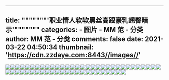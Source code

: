 
---
title: """""""'职业情人软软黑丝高跟豪乳翘臀暗示'"""""""
categories: 
    - 图片
    - MM 范 - 分类
author: MM 范 - 分类
comments: false
date: 2021-03-22 04:50:34
thumbnail: 'https://cdn.zzdaye.com:8443//images//'
---

<div>   
<img src="https://cdn.zzdaye.com:8443//images//" referrerpolicy="no-referrer"><img src="https://cdn.zzdaye.com:8443//images//8//3//9//8395c7d0-a89b-11ea-9cf5-f35e82aca1f0.jpg" referrerpolicy="no-referrer"><img src="https://cdn.zzdaye.com:8443//images//8//1//c//81cb6810-a89b-11ea-9cf5-f35e82aca1f0.jpg" referrerpolicy="no-referrer"><img src="https://cdn.zzdaye.com:8443//images//8//1//e//81e42030-a89b-11ea-9cf5-f35e82aca1f0.jpg" referrerpolicy="no-referrer"><img src="https://cdn.zzdaye.com:8443//images//8//0//5//805fa310-a89b-11ea-9cf5-f35e82aca1f0.jpg" referrerpolicy="no-referrer"><img src="https://cdn.zzdaye.com:8443//images//8//2//c//82c3f8e0-a89b-11ea-9cf5-f35e82aca1f0.jpg" referrerpolicy="no-referrer"><img src="https://cdn.zzdaye.com:8443//images//8//1//6//816f8c70-a89b-11ea-9cf5-f35e82aca1f0.jpg" referrerpolicy="no-referrer"><img src="https://cdn.zzdaye.com:8443//images//" referrerpolicy="no-referrer"><img src="https://cdn.zzdaye.com:8443//images//" referrerpolicy="no-referrer"><img src="https://cdn.zzdaye.com:8443//images//" referrerpolicy="no-referrer"><img src="https://cdn.zzdaye.com:8443//images//" referrerpolicy="no-referrer"><img src="https://cdn.zzdaye.com:8443//images//" referrerpolicy="no-referrer"><img src="https://cdn.zzdaye.com:8443//images//" referrerpolicy="no-referrer"><img src="https://cdn.zzdaye.com:8443//images//" referrerpolicy="no-referrer"><img src="https://cdn.zzdaye.com:8443//images//" referrerpolicy="no-referrer"><img src="https://cdn.zzdaye.com:8443//images//" referrerpolicy="no-referrer"><img src="https://cdn.zzdaye.com:8443//images//" referrerpolicy="no-referrer"><img src="https://cdn.zzdaye.com:8443//images//" referrerpolicy="no-referrer"><img src="https://cdn.zzdaye.com:8443//images//" referrerpolicy="no-referrer"><img src="https://cdn.zzdaye.com:8443//images//" referrerpolicy="no-referrer"><img src="https://cdn.zzdaye.com:8443//images//" referrerpolicy="no-referrer"><img src="https://cdn.zzdaye.com:8443//images//" referrerpolicy="no-referrer"><img src="https://cdn.zzdaye.com:8443//images//" referrerpolicy="no-referrer"><img src="https://cdn.zzdaye.com:8443//images//" referrerpolicy="no-referrer"><img src="https://cdn.zzdaye.com:8443//images//" referrerpolicy="no-referrer"><img src="https://cdn.zzdaye.com:8443//images//" referrerpolicy="no-referrer"><img src="https://cdn.zzdaye.com:8443//images//" referrerpolicy="no-referrer"><img src="https://cdn.zzdaye.com:8443//images//" referrerpolicy="no-referrer"><img src="https://cdn.zzdaye.com:8443//images//7//3//0//730f4800-a89b-11ea-9cf5-f35e82aca1f0.jpg" referrerpolicy="no-referrer"><img src="https://cdn.zzdaye.com:8443//images//7//3//f//73f5d770-a89b-11ea-9cf5-f35e82aca1f0.jpg" referrerpolicy="no-referrer"><img src="https://cdn.zzdaye.com:8443//images//7//3//5//735551b0-a89b-11ea-9cf5-f35e82aca1f0.jpg" referrerpolicy="no-referrer"><img src="https://cdn.zzdaye.com:8443//images//" referrerpolicy="no-referrer"><img src="https://cdn.zzdaye.com:8443//images//7//2//e//72ea5ae0-a89b-11ea-9cf5-f35e82aca1f0.jpg" referrerpolicy="no-referrer"><img src="https://cdn.zzdaye.com:8443//images//7//2//d//72da5550-a89b-11ea-9cf5-f35e82aca1f0.jpg" referrerpolicy="no-referrer"><img src="https://cdn.zzdaye.com:8443//images//7//2//2//72255d30-a89b-11ea-9cf5-f35e82aca1f0.jpg" referrerpolicy="no-referrer"><img src="https://cdn.zzdaye.com:8443//images//" referrerpolicy="no-referrer"><img src="https://cdn.zzdaye.com:8443//images//" referrerpolicy="no-referrer"><img src="https://cdn.zzdaye.com:8443//images//" referrerpolicy="no-referrer"><img src="https://cdn.zzdaye.com:8443//images//" referrerpolicy="no-referrer"><img src="https://cdn.zzdaye.com:8443//images//6//9//8//69865530-a89b-11ea-9cf5-f35e82aca1f0.jpg" referrerpolicy="no-referrer"><img src="https://cdn.zzdaye.com:8443//images//" referrerpolicy="no-referrer"><img src="https://cdn.zzdaye.com:8443//images//7//1//9//719c08f0-a89b-11ea-9cf5-f35e82aca1f0.jpg" referrerpolicy="no-referrer"><img src="https://cdn.zzdaye.com:8443//images//7//0//f//70f122f0-a89b-11ea-9cf5-f35e82aca1f0.jpg" referrerpolicy="no-referrer"><img src="https://cdn.zzdaye.com:8443//images//" referrerpolicy="no-referrer"><img src="https://cdn.zzdaye.com:8443//images//6//9//8//698543c0-a89b-11ea-9cf5-f35e82aca1f0.jpg" referrerpolicy="no-referrer"><img src="https://cdn.zzdaye.com:8443//images//" referrerpolicy="no-referrer"><img src="https://cdn.zzdaye.com:8443//images//" referrerpolicy="no-referrer"><img src="https://cdn.zzdaye.com:8443//images//" referrerpolicy="no-referrer"><img src="https://cdn.zzdaye.com:8443//images//" referrerpolicy="no-referrer"><img src="https://cdn.zzdaye.com:8443//images//" referrerpolicy="no-referrer"><img src="https://cdn.zzdaye.com:8443//images//" referrerpolicy="no-referrer"><img src="https://cdn.zzdaye.com:8443//images//" referrerpolicy="no-referrer"><img src="https://cdn.zzdaye.com:8443//images//" referrerpolicy="no-referrer"><img src="https://cdn.zzdaye.com:8443//images//" referrerpolicy="no-referrer"><img src="https://cdn.zzdaye.com:8443//images//" referrerpolicy="no-referrer">  
</div>
            